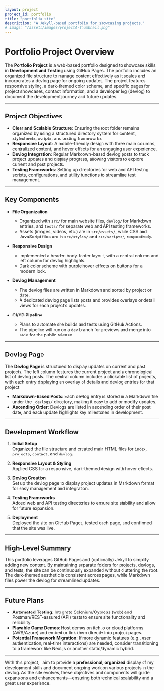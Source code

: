 ```yaml
---
layout: project
project_id: portfolio
title: "portfolio site"
description: "A Jekyll-based portfolio for showcasing projects."
# image: "/assets/images/projectA-thumbnail.png"
---
```


# Portfolio Project Overview

The **Portfolio Project** is a web-based portfolio designed to showcase skills in **Development and Testing** using GitHub Pages. The portfolio includes an organized file structure to manage content effectively as it scales and incorporates a devlog page for ongoing updates. The project features responsive styling, a dark-themed color scheme, and specific pages for project showcases, contact information, and a developer log (devlog) to document the development journey and future updates.

---

## Project Objectives

- **Clear and Scalable Structure**: Ensuring the root folder remains organized by using a structured directory system for content, stylesheets, scripts, and testing frameworks.  
- **Responsive Layout**: A mobile-friendly design with three main columns, centralized content, and hover effects for an engaging user experience.  
- **Devlog Integration**: Regular Markdown-based devlog posts to track project updates and display progress, allowing visitors to explore current and past projects.  
- **Testing Frameworks**: Setting up directories for web and API testing scripts, configurations, and utility functions to streamline test management.  

---

## Key Components

- **File Organization**  
  - Organized with `src/` for main website files, `devlog/` for Markdown entries, and `tests/` for separate web and API testing frameworks.  
  - Assets (images, videos, etc.) are in `src/assets/`, while CSS and JavaScript files are in `src/styles/` and `src/scripts/`, respectively.

- **Responsive Design**  
  - Implemented a header-body-footer layout, with a central column and left column for devlog highlights.  
  - Dark color scheme with purple hover effects on buttons for a modern look.

- **Devlog Management**  
  - The devlog files are written in Markdown and sorted by project or date.  
  - A dedicated devlog page lists posts and provides overlays or detail views for each project’s updates.

- **CI/CD Pipeline**  
  - Plans to automate site builds and tests using GitHub Actions.  
  - The pipeline will run on a `dev` branch for previews and merge into `main` for the public release.

---

## Devlog Page

The **Devlog Page** is structured to display updates on current and past projects. The left column features the current project and a chronological list of devlog posts. The central column includes a clickable list of projects, with each entry displaying an overlay of details and devlog entries for that project.

- **Markdown-Based Posts**: Each devlog entry is stored in a Markdown file under the `_devlogs/` directory, making it easy to add or modify updates.  
- **Ascending Order**: Devlogs are listed in ascending order of their post date, and each update highlights key milestones in development.

---

## Development Workflow

1. **Initial Setup**  
   Organized the file structure and created main HTML files for `index`, `projects`, `contact`, and `devlog`.  

2. **Responsive Layout & Styling**  
   Applied CSS for a responsive, dark-themed design with hover effects.  

3. **Devlog Creation**  
   Set up the devlog page to display project updates in Markdown format for easy management and integration.  

4. **Testing Frameworks**  
   Added web and API testing directories to ensure site stability and allow for future expansion.

5. **Deployment**  
   Deployed the site on GitHub Pages, tested each page, and confirmed that the site was live.

---

## High-Level Summary

This portfolio leverages GitHub Pages and (optionally) Jekyll to simplify adding new content. By maintaining separate folders for projects, devlogs, and tests, the site can be continuously expanded without cluttering the root. The dark-themed aesthetic is consistent across pages, while Markdown files power the devlog for streamlined updates.

---

## Future Plans

- **Automated Testing**: Integrate Selenium/Cypress (web) and Postman/REST-assured (API) tests to ensure site functionality and reliability.  
- **Playable Game Demos**: Host demos on itch.io or cloud platforms (AWS/Azure) and embed or link them directly into project pages.  
- **Potential Framework Migration**: If more dynamic features (e.g., user authentication, real-time interactions) are needed, consider transitioning to a framework like Next.js or another static/dynamic hybrid.

---

With this project, I aim to provide a **professional**, **organized** display of my development skills and document ongoing work on various projects in the devlog. As the site evolves, these objectives and components will guide expansions and enhancements—ensuring both technical scalability and a great user experience.

